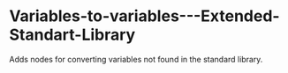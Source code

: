 # Variables-to-variables---Extended-Standart-Library
Adds nodes for converting variables not found in the standard library.
